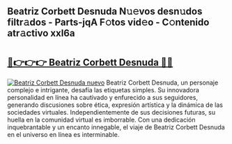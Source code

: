 ## Beatriz Corbett Desnuda N𝚞𝚎vos desn𝚞dos filtr𝚊dos - Parts-jqA F𝚘tos vid𝚎o - C𝚘ntenido atr𝚊ctivo xxI6a

# <h2><a href="http://mbapky4.tromn.icu/?c=Beatriz+Corbett+Desnuda">🔗👉👉👉 Beatriz Corbett Desnuda 🔗🔗</a></h2>

[![Beatriz Corbett Desnuda nuevo](https://i.imgur.com/pEAQMta.gif)](http://mbapky4.tromn.icu/?c=Beatriz+Corbett+Desnuda)
Beatriz Corbett Desnuda, un personaje complejo e intrigante, desafía las etiquetas simples. Su innovadora personalidad en línea ha cautivado y enfurecido a sus seguidores, generando discusiones sobre ética, expresión artística y la dinámica de las sociedades virtuales. Independientemente de sus decisiones futuras, su huella en la comunidad virtual es imborrable. Con una dedicación inquebrantable y un encanto innegable, el viaje de Beatriz Corbett Desnuda en el universo en línea es interminable.
